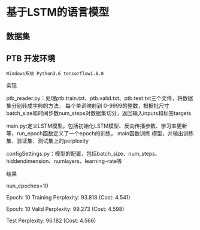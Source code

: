 基于LSTM的语言模型 
===================
数据集
-----------
   PTB
开发环境
---------
    Windows系统 Python3.6 tensorflow1.8.0 

实现

ptb_reader.py：处理ptb.train.txt、ptb.valid.txt、ptb.test.txt三个文件，将数据集分别转成字典的方法，
每个单词映射到 0-9999的整数，根据批尺寸batch_size和时间步数num_steps对数据集切分，返回输入inputs和标签targets

main.py:定义LSTM模型，包括初始化LSTM模型、反向传播参数、学习率更新等，run_epoch函数定义了一个epoch的训练，
main函数训练 模型，并输出训练集、验证集、测试集上的perplexity

configSettings.py：模型的配置，包括batch_size、num_steps、hiddendimension、numlayers、learning-rate等 

结果 

nun_epoches=10

Epoch: 10 Training Perplexity: 93.818 (Cost: 4.541) 

Epoch: 10 Valid Perplexity: 99.273 (Cost: 4.598) 

Test Perplexity: 96.182 (Cost: 4.566)
